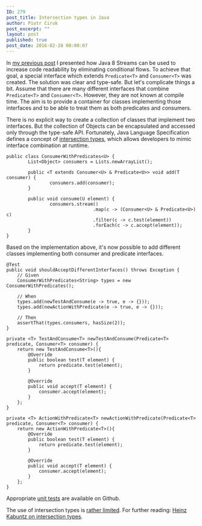 ```yaml
---
ID: 279
post_title: Intersection types in Java
author: Piotr Ciruk
post_excerpt: ""
layout: post
published: true
post_date: 2016-02-28 00:00:07
---
```

In <a href="http://blog.ciruk.pl/2016/01/getting-rid-of-switch/" target="_blank">my previous post</a> I presented how Java 8 Streams can be used to increase code readability by eliminating conditional flows. To achieve that goal, a special interface which extends `Predicate<T>` and `Consumer<T>` was created.
The solution was clear and type-safe. But let's complicate things a bit. Assume that there are many different interfaces that combine `Predicate<T>` and `Consumer<T>`. However, they are not known at compile time. The aim is to provide a container for classes implementing those interfaces and to be able to treat them as both predicates and consumers.

There is no explicit way to create a collection of classes that implement two interfaces. But the collection of Objects can be encapsulated and accessed only through the type-safe API. Fortunately, Java Language Specification defines a concept of <a href="https://docs.oracle.com/javase/specs/jls/se7/html/jls-4.html#jls-4.9" target="_blank">intersection types</a>, which allows developers to mimic interface combination at runtime.
```
public class ConsumerWithPredicates<U> {
        List<Object> consumers = Lists.newArrayList();

        public <T extends Consumer<U> & Predicate<U>> void add(T consumer) {
                consumers.add(consumer);
        }

        public void consume(U element) {
                consumers.stream()
                                .map(c -> (Consumer<U> & Predicate<U>) c)
                                .filter(c -> c.test(element))
                                .forEach(c -> c.accept(element));
        }
}
```

Based on the implementation above, it's now possible to add different classes implementing both consumer and predicate interfaces. 
```
@Test
public void shouldAcceptDifferentInterfaces() throws Exception {
	// Given
	ConsumerWithPredicates<String> types = new ConsumerWithPredicates();

	// When
	types.add(newTestAndConsume(e -> true, e -> {}));
	types.add(newActionWithPredicate(e -> true, e -> {}));

	// Then
	assertThat(types.consumers, hasSize(2));
}

private <T> TestAndConsume<T> newTestAndConsume(Predicate<T> predicate, Consumer<T> consumer) {
	return new TestAndConsume<T>(){
		@Override
		public boolean test(T element) {
			return predicate.test(element);
		}

		@Override
		public void accept(T element) {
			consumer.accept(element);
		}
	};
}

private <T> ActionWithPredicate<T> newActionWithPredicate(Predicate<T> predicate, Consumer<T> consumer) {
	return new ActionWithPredicate<T>(){
		@Override
		public boolean test(T element) {
			return predicate.test(element);
		}

		@Override
		public void accept(T element) {
			consumer.accept(element);
		}
	};
}
```

Appropriate <a href="https://github.com/cpiotr/blog/blob/master/blog-code/src/test/java/pl/ciruk/blog/noswitch/ConsumerWithPredicatesTest.java" target="_blank">unit tests</a> are available on Github.

The use of intersection types is <a href="https://www.reddit.com/r/programming/comments/1fr8fv/little_known_java_feature_joint_union_in_type/" target="_blank">rather limited</a>. For further reading: <a href="http://www.javaspecialists.eu/archive/Issue233.html" target="_blank">Heinz Kabuntz on intersection types</a>.